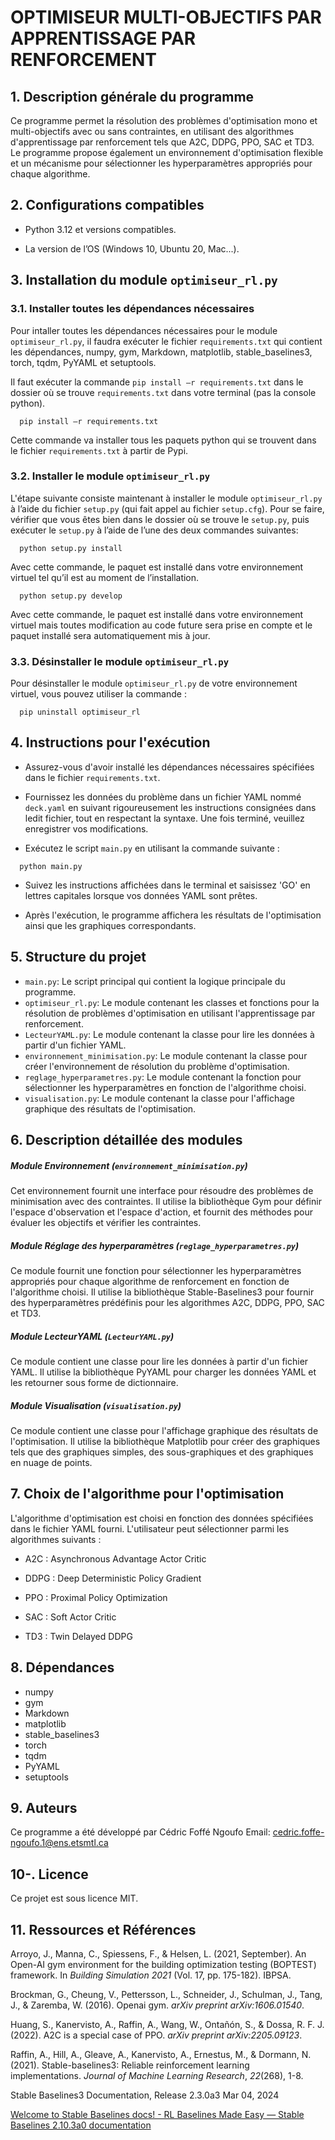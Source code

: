 # OPTIMISEUR MULTI-OBJECTIFS PAR APPRENTISSAGE PAR RENFORCEMENT

## 1. Description générale du programme

Ce programme permet la résolution des problèmes d'optimisation mono et multi-objectifs avec ou sans contraintes, en utilisant des algorithmes d'apprentissage par renforcement tels que A2C, DDPG, PPO, SAC et TD3. Le programme propose également un environnement d'optimisation flexible et un mécanisme pour sélectionner les hyperparamètres appropriés pour chaque algorithme.

## 2. Configurations compatibles

- Python 3.12 et versions compatibles.

- La version de l’OS (Windows 10, Ubuntu 20, Mac...).

## 3. Installation du module `optimiseur_rl.py`

### 3.1. Installer toutes les dépendances nécessaires

Pour intaller toutes les dépendances nécessaires pour le module `optimiseur_rl.py`, il faudra exécuter le fichier `requirements.txt` qui contient les dépendances, numpy, gym, Markdown, matplotlib, stable_baselines3, torch, tqdm, PyYAML et setuptools.

Il faut exécuter la commande `pip install –r requirements.txt`  dans le dossier où
se trouve `requirements.txt` dans votre terminal (pas la console python).

```
  pip install –r requirements.txt
```

Cette commande va installer tous les paquets python qui se trouvent dans le fichier
`requirements.txt`  à partir de Pypi.

### 3.2. Installer le module `optimiseur_rl.py`

L'étape suivante consiste maintenant à installer le module `optimiseur_rl.py` à l’aide du fichier `setup.py` (qui fait appel au fichier `setup.cfg`).
Pour se faire, vérifier que vous êtes bien dans le dossier où se trouve le `setup.py`, puis exécuter le `setup.py` à l’aide de l’une des deux commandes suivantes:

```
  python setup.py install
```

Avec cette commande, le paquet est installé dans votre environnement virtuel tel qu’il est au moment de l’installation.

```
  python setup.py develop
```

Avec cette commande, le paquet est installé dans votre environnement virtuel mais toutes modification au code future sera prise en compte et le paquet installé sera automatiquement mis à jour.

### 3.3. Désinstaller le module `optimiseur_rl.py`

Pour désinstaller le module `optimiseur_rl.py` de votre environnement virtuel, vous pouvez utiliser la commande :

```
  pip uninstall optimiseur_rl
```

## 4. Instructions pour l'exécution

- Assurez-vous d'avoir installé les dépendances nécessaires spécifiées dans le fichier `requirements.txt`.

- Fournissez les données du problème dans un fichier YAML nommé `deck.yaml` en suivant rigoureusement les instructions consignées dans ledit fichier, tout en respectant la syntaxe. Une fois terminé, veuillez enregistrer vos modifications.

- Exécutez le script `main.py` en utilisant la commande suivante :

```
  python main.py
```

- Suivez les instructions affichées dans le terminal et saisissez 'GO' en lettres capitales lorsque vos données YAML sont prêtes.

- Après l'exécution, le programme affichera les résultats de l'optimisation ainsi que les graphiques correspondants.

## 5. Structure du projet

- `main.py`: Le script principal qui contient la logique principale du programme.
- `optimiseur_rl.py`: Le module contenant les classes et fonctions pour la résolution de problèmes d'optimisation en utilisant l'apprentissage par renforcement.
- `LecteurYAML.py`: Le module contenant la classe pour lire les données à partir d'un fichier YAML.
- `environnement_minimisation.py`: Le module contenant la classe pour créer l'environnement de résolution du problème d'optimisation.
- `reglage_hyperparametres.py`: Le module contenant la fonction pour sélectionner les hyperparamètres en fonction de l'algorithme choisi.
- `visualisation.py`: Le module contenant la classe pour l'affichage graphique des résultats de l'optimisation.

## 6. Description détaillée des modules

##### Module Environnement (`environnement_minimisation.py`)

Cet environnement fournit une interface pour résoudre des problèmes de minimisation avec des contraintes. Il utilise la bibliothèque Gym pour définir l'espace d'observation et l'espace d'action, et fournit des méthodes pour évaluer les objectifs et vérifier les contraintes.

##### Module Réglage des hyperparamètres (`reglage_hyperparametres.py`)

Ce module fournit une fonction pour sélectionner les hyperparamètres appropriés pour chaque algorithme de renforcement en fonction de l'algorithme choisi. Il utilise la bibliothèque Stable-Baselines3 pour fournir des hyperparamètres prédéfinis pour les algorithmes A2C, DDPG, PPO, SAC et TD3.

##### Module LecteurYAML (`LecteurYAML.py`)

Ce module contient une classe pour lire les données à partir d'un fichier YAML. Il utilise la bibliothèque PyYAML pour charger les données YAML et les retourner sous forme de dictionnaire.

##### Module Visualisation (`visualisation.py`)

Ce module contient une classe pour l'affichage graphique des résultats de l'optimisation. Il utilise la bibliothèque Matplotlib pour créer des graphiques tels que des graphiques simples, des sous-graphiques et des graphiques en nuage de points.

## 7. Choix de l'algorithme pour l'optimisation

L'algorithme d'optimisation est choisi en fonction des données spécifiées dans le fichier YAML fourni. L'utilisateur peut sélectionner parmi les algorithmes suivants : 

- A2C : Asynchronous Advantage Actor Critic

- DDPG : Deep Deterministic Policy Gradient

- PPO : Proximal Policy Optimization

- SAC : Soft Actor Critic

- TD3 : Twin Delayed DDPG

## 8. Dépendances

- numpy
- gym
- Markdown
- matplotlib
- stable_baselines3
- torch
- tqdm
- PyYAML
- setuptools

## 9. Auteurs

Ce programme a été développé par Cédric Foffé Ngoufo
Email: [cedric.foffe-ngoufo.1@ens.etsmtl.ca](mailto:cedric.foffe-ngoufo.1@ens.etsmtl.ca)

## 10-. Licence

Ce projet est sous licence MIT.

## 11. Ressources et Références

Arroyo, J., Manna, C., Spiessens, F., & Helsen, L. (2021, September). An Open-AI gym environment for the building optimization testing (BOPTEST) framework. In *Building Simulation 2021* (Vol. 17, pp. 175-182). IBPSA.

Brockman, G., Cheung, V., Pettersson, L., Schneider, J., Schulman, J., Tang, J., & Zaremba, W. (2016). Openai gym. *arXiv preprint arXiv:1606.01540*.

Huang, S., Kanervisto, A., Raffin, A., Wang, W., Ontañón, S., & Dossa, R. F. J. (2022). A2C is a special case of PPO. *arXiv preprint arXiv:2205.09123*.

Raffin, A., Hill, A., Gleave, A., Kanervisto, A., Ernestus, M., & Dormann, N. (2021). Stable-baselines3: Reliable reinforcement learning implementations. *Journal of Machine Learning Research*, *22*(268), 1-8.

Stable Baselines3 Documentation, Release 2.3.0a3 Mar 04, 2024

[Welcome to Stable Baselines docs! - RL Baselines Made Easy &mdash; Stable Baselines 2.10.3a0 documentation](https://stable-baselines.readthedocs.io/en/master/)
